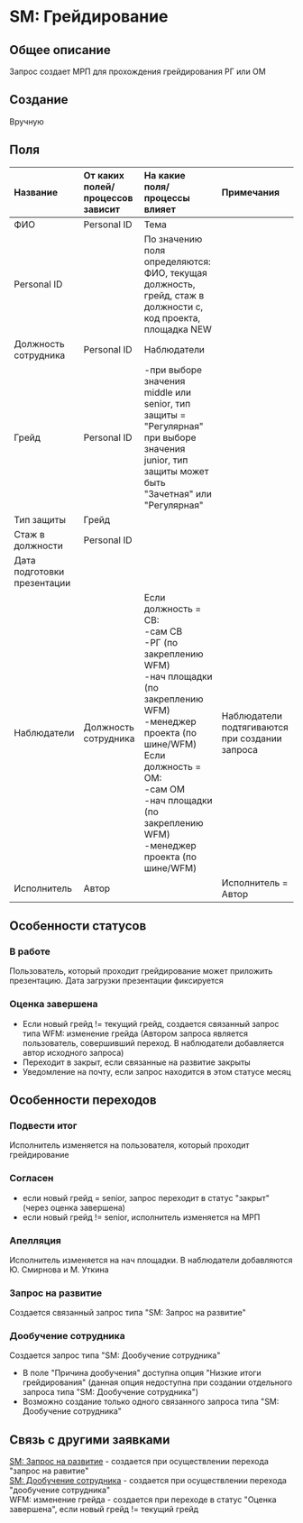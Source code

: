 # SM: Грейдирование
## Общее описание
Запрос создает МРП для прохождения грейдирования РГ или ОМ

## Создание
Вручную

## Поля

|Название|От каких полей/процессов зависит|На какие поля/процессы влияет|Примечания|
|:-|:-|:-|:-|
|ФИО|Personal ID|Тема||
|Personal ID||По значению поля определяются: ФИО, текущая должность, грейд, стаж в должности с, код проекта, площадка NEW||
|Должность сотрудника|Personal ID|Наблюдатели||
|Грейд|Personal ID|-при выборе значения middle или senior, тип защиты = "Регулярная" <br> при выборе значения junior, тип защиты может быть "Зачетная" или "Регулярная"||
|Тип защиты|Грейд|||
|Стаж в должности|Personal ID|||
|Дата подготовки презентации||||
|Наблюдатели|Должность сотрудника|Если должность = СВ: <br> -сам СВ <br> -РГ (по закреплению WFM) <br> -нач площадки (по закреплению WFM) <br> -менеджер проекта (по шине/WFM) <br>Если должность = ОМ: <br>-сам ОМ <br>-нач площадки (по закреплению WFM) <br>-менеджер проекта (по шине/WFM)|Наблюдатели подтягиваются при создании запроса|
|Исполнитель|Автор||Исполнитель = Автор|


## Особенности статусов
### В работе

Пользователь, который проходит грейдирование может приложить презентацию. Дата загрузки презентации фиксируется

### Оценка завершена
+ Если новый грейд != текущий грейд, создается связанный запрос типа WFM: изменение грейда (Автором запроса является пользователь, совершивший переход. В наблюдатели добавляется автор исходного запроса)
+ Переходит в закрыт, если связанные на развитие закрыты
+ Уведомление на почту, если запрос находится в этом статусе месяц <br>

## Особенности переходов
### Подвести итог

Исполнитель изменяется на пользователя, который проходит грейдирование

### Согласен
+ если новый грейд = senior, запрос переходит в статус "закрыт" (через оценка завершена)
+ если новый грейд != senior, исполнитель изменяется на МРП
### Апелляция 

Исполнитель изменяется на нач площадки. В наблюдатели добавляются Ю. Смирнова и М. Уткина

### Запрос на развитие

Создается связанный запрос типа "SM: Запрос на развитие"

### Дообучение сотрудника

Создается запрос типа "SM: Дообучение сотрудника"

+ В поле "Причина дообучения" доступна опция "Низкие итоги грейдирования" (данная опция недоступна при создании отдельного запроса типа "SM: Дообучение сотрудника")
+ Возможно создание только одного связанного запроса типа "SM: Дообучение сотрудника"
## Связь с другими заявками
[SM: Запрос на развитие](https://github.com/Budenovsky/portfolio/edit/main/specifications/specification_2) - создается при осуществлении перехода "запрос на равитие" <br>
[SM: Дообучение сотрудника](https://github.com/Budenovsky/portfolio/blob/main/specifications/specification_3) - создается при осуществлении перехода "дообучение сотрудника" <br>
WFM: изменение грейда - создается при переходе в статус "Оценка завершена", если новый грейд != текущий грейд
